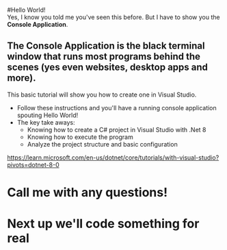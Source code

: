 #Hello World!  
Yes, I know you told me you've seen this before. But I have to show you the **Console Application**.  

## The Console Application is the black terminal window that runs most programs behind the scenes (yes even websites, desktop apps and more).   
This basic tutorial will show you how to create one in Visual Studio. 
- Follow these instructions and you'll have a running console application spouting Hello World!
- The key take aways:
  - Knowing how to create a C# project in Visual Studio with .Net 8
  - Knowing how to execute the program
  - Analyze the project structure and basic configuration

https://learn.microsoft.com/en-us/dotnet/core/tutorials/with-visual-studio?pivots=dotnet-8-0
# Call me with any questions!
# Next up we'll code something for real

